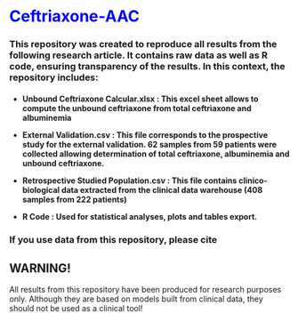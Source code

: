 
<h1 style="color: blue;">Ceftriaxone-AAC</h1> 

<h3>This repository was created to reproduce all results from the following research article. It contains raw data as well as R code, ensuring transparency of the results. In this context, the repository includes: </h3>
<h4>
  
  - Unbound Ceftriaxone Calcular.xlsx : This excel sheet allows to compute the unbound ceftriaxone from total ceftriaxone and albuminemia
  
  - External Validation.csv : This file corresponds to the prospective study for the external validation. 62 samples from 59 patients were collected allowing determination of total ceftriaxone, albuminemia and unbound ceftriaxone.

  - Retrospective Studied Population.csv : This file contains clinico-biological data extracted from the clinical data warehouse (408 samples from 222 patients)
    
  - R Code : Used for statistical analyses, plots and tables export.</h4>

<h3>If you use data from this repository, please cite </h3>

<h2>WARNING!</h2>
All results from this repository have been produced for research purposes only. Although they are based on models built from clinical data, they should not be used as a clinical tool!

